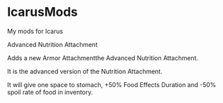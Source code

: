 # IcarusMods
My mods for Icarus

Advanced Nutrition Attachment


Adds a new Armor Attachmentthe Advanced Nutrition Attachment. 

It is the advanced version of the Nutrition Attachment. 

It will give one space to stomach, +50% Food Effects Duration and -50% spoil rate of food in inventory.


